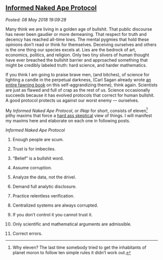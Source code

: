 
[Informed 
Naked Ape Protocol](http://analyzethedatanotthedrivel.org/2018/05/08/informed-naked-ape-protocol/) 
------------------------------------------------------------------------------------------------------------

*Posted: 08 May 2018 19:09:28*

Many think we are living in a golden age of bullshit. That public
discourse has never been gaudier or more demeaning. That respect for
truth and decency has reached all-time lows. The mental pygmies that
hold these opinions don’t read or think for themselves. Deceiving
ourselves and others is the one thing our species excels at. Lies are
the bedrock of art, economics, politics, and religion. Only two tiny
slivers of human thought have ever breached the bullshit barrier and
approached something that might be credibly labeled truth: hard science,
and harder mathematics.

If you think I am going to praise brave men, (and bitches), of science
for lighting a candle in the perpetual darkness, (Carl Sagan already
wrote [an entire fawning
book](https://www.goodreads.com/book/show/17349.The_Demon_Haunted_World)
on this self-aggrandizing theme), think again. Scientists are just as
flawed and full of crap as the rest of us. Science occasionally succeeds
because it has evolved protocols that correct for human bullshit. A good
protocol protects us against our worst enemy — ourselves.

My *Informed Naked Ape Protocol*, or *iNap* for short, consists of
eleven[^1] pithy maxims that force a [hard ass
skeptical](https://analyzethedatanotthedrivel.org/2009/10/29/hard-ass-skeptic-rules/)
view of things. I will manifest my maxims here and elaborate on each one
in following posts.

*Informed Naked Ape Protocol*

1.  Enough people are scum.

2.  Trust is for imbeciles.

3.  “Belief” is a bullshit word.

4.  Assume corruption.

5.  Analyze the data, not the drivel.

6.  Demand full analytic disclosure.

7.  Practice relentless verification.

8.  Centralized systems are always corrupted.

9.  If you don’t control it you cannot trust it.

10. Only scientific and mathematical arguments are admissible.

11. Correct errors.

[^1]: Why eleven? The last time somebody tried to get the inhabitants of
    planet moron to follow ten simple rules it didn’t work out.
